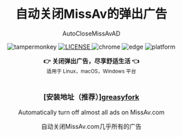 <h1 align="center">自动关闭MissAv的弹出广告</h1>
<p align="center">AutoCloseMissAvAD</p>

<p align="center">
  <img src="https://img.shields.io/badge/TamperMonkey-v4.13-brightgreen.svg" alt="tampermonkey">
  <a href="LICENSE">
    <img src="https://img.shields.io/badge/license-GPLv3.0-lightgrey.svg" alt="LICENSE">
  </a>
  <img src="https://img.shields.io/badge/Chrome-≥76.0-brightgreen.svg" alt="chrome">
  <img src="https://img.shields.io/badge/Edge-≥88.0-brightgreen.svg" alt="edge">
  <img src="https://img.shields.io/badge/Platform-Windows%20%7C%20Mac%20%7C%20Linux-blue.svg" alt="platform">
</p>

<div align="center">
  <strong>👉 关闭弹出广告，尽享舒适生活 👈</strong><br>
  <sub>适用于 Linux，macOS，Windows 平台</sub>
</div>
<br>
<h3 align="center">[安装地址（推荐）]<a href="https://greasyfork.org/zh-CN/scripts/507167-自动关闭missav的广告">greasyfork</a></h3>
<p align="center">Automatically turn off almost all ads on MissAv.com</p>
<p align="center">自动关闭MissAv.com几乎所有的广告</p>
